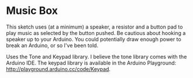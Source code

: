 Music Box
=========

This sketch uses (at a minimum) a speaker, a resistor and a button pad to play music as selected by the button pushed. Be cautious about hooking a speaker up to your Arduino. You could potentially draw enough power to break an Arduino, or so I've been told.

Uses the Tone and Keypad library. I believe the tone library comes with the Arduino IDE. The keypad library is available in the Arduino Playground:   
http://playground.arduino.cc/code/Keypad.
